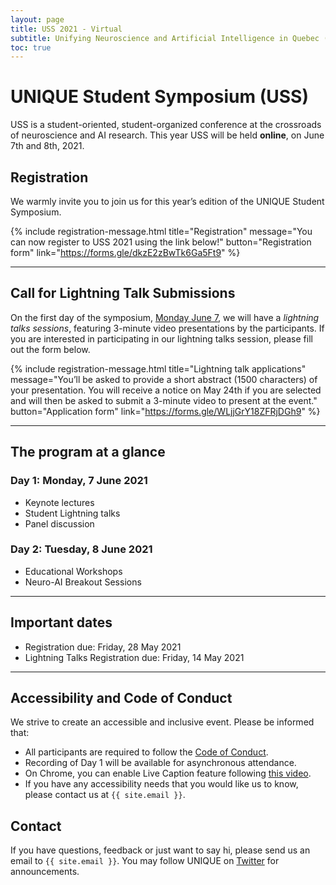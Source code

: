 ```yaml
---
layout: page
title: USS 2021 - Virtual
subtitle: Unifying Neuroscience and Artificial Intelligence in Quebec (UNIQUE) - Student Symposium
toc: true
---
```

# UNIQUE Student Symposium (USS)
USS is a student-oriented, student-organized conference at the crossroads of neuroscience and AI research. This year USS will be held **online**, on June 7th and 8th, 2021.

## Registration

We warmly invite you to join us for this year’s edition of the UNIQUE Student Symposium.  

{% include registration-message.html title="Registration" message="You can now register to USS 2021 using the link below!" button="Registration form" link="https://forms.gle/dkzE2zBwTk6Ga5Ft9" %}

---

## Call for Lightning Talk Submissions

On the first day of the symposium, [Monday June 7](schedule), we will have a _lightning talks sessions_, featuring 3-minute video presentations by the participants. If you are interested in participating in our lightning talks session, please fill out the form below.

{% include registration-message.html title="Lightning talk applications" message="You’ll be asked to provide a short abstract (1500 characters) of your presentation. You will receive a notice on May 24th if you are selected and will then be asked to submit a 3-minute video to present at the event." button="Application form" link="https://forms.gle/WLjjGrY18ZFRjDGh9" %}

---

## The program at a glance

### Day 1: Monday, 7 June 2021

- Keynote lectures
- Student Lightning talks
- Panel discussion

### Day 2: Tuesday, 8 June 2021

- Educational Workshops
- Neuro-AI Breakout Sessions

---

## Important dates

* Registration due: Friday, 28 May 2021  
* Lightning Talks Registration due: Friday, 14 May 2021

---

## Accessibility and Code of Conduct
We strive to create an accessible and inclusive event. Please be informed that: 

- All participants are required to follow the [Code of Conduct](coc).
- Recording of Day 1 will be available for asynchronous attendance.
- On Chrome, you can enable Live Caption feature following [this video](https://www.youtube.com/embed/KDP8a5s8yaU).
- If you have any accessibility needs that you would like us to know, please contact us at `{{ site.email }}`.

## Contact

If you have questions, feedback or just want to say hi, please send us an email to `{{ site.email }}`. You may follow UNIQUE on [Twitter](https://twitter.com/ai_unique) for announcements.
